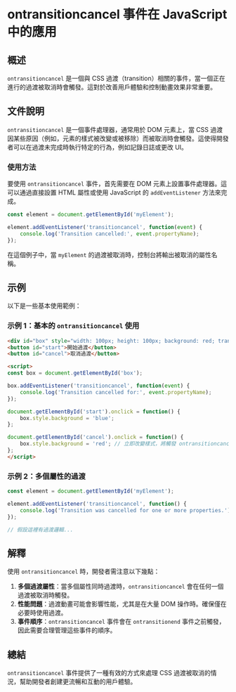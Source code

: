 <!--
Meta Description: # ontransitioncancel 事件在 JavaScript 中的應用 ## 概述 `ontransitioncancel` 是一個與 CSS 過渡（transition）相關的事件，當一個正在進行的過渡被取消時會觸發。這對於改善用戶體驗和控制動畫效果非常重要。 ## 文件說明 `ontr...
Meta Keywords: ontransitioncancel, box, transition, document, getelementbyid
-->

# ontransitioncancel 事件在 JavaScript 中的應用

## 概述
`ontransitioncancel` 是一個與 CSS 過渡（transition）相關的事件，當一個正在進行的過渡被取消時會觸發。這對於改善用戶體驗和控制動畫效果非常重要。

## 文件說明
`ontransitioncancel` 是一個事件處理器，通常用於 DOM 元素上，當 CSS 過渡因某些原因（例如，元素的樣式被改變或被移除）而被取消時會觸發。這使得開發者可以在過渡未完成時執行特定的行為，例如記錄日誌或更改 UI。

### 使用方法
要使用 `ontransitioncancel` 事件，首先需要在 DOM 元素上設置事件處理器。這可以通過直接設置 HTML 屬性或使用 JavaScript 的 `addEventListener` 方法來完成。

```javascript
const element = document.getElementById('myElement');

element.addEventListener('transitioncancel', function(event) {
    console.log('Transition cancelled:', event.propertyName);
});
```

在這個例子中，當 `myElement` 的過渡被取消時，控制台將輸出被取消的屬性名稱。

## 示例
以下是一些基本使用範例：

### 示例 1：基本的 `ontransitioncancel` 使用
```html
<div id="box" style="width: 100px; height: 100px; background: red; transition: background 2s;"></div>
<button id="start">開始過渡</button>
<button id="cancel">取消過渡</button>

<script>
const box = document.getElementById('box');

box.addEventListener('transitioncancel', function(event) {
    console.log('Transition cancelled for:', event.propertyName);
});

document.getElementById('start').onclick = function() {
    box.style.background = 'blue';
};

document.getElementById('cancel').onclick = function() {
    box.style.background = 'red'; // 立即改變樣式，將觸發 ontransitioncancel
};
</script>
```

### 示例 2：多個屬性的過渡
```javascript
const element = document.getElementById('myElement');

element.addEventListener('transitioncancel', function() {
    console.log('Transition was cancelled for one or more properties.');
});

// 假設這裡有過渡邏輯...
```

## 解釋
使用 `ontransitioncancel` 時，開發者需注意以下幾點：

1. **多個過渡屬性**：當多個屬性同時過渡時，`ontransitioncancel` 會在任何一個過渡被取消時觸發。
2. **性能問題**：過渡動畫可能會影響性能，尤其是在大量 DOM 操作時。確保僅在必要時使用過渡。
3. **事件順序**：`ontransitioncancel` 事件會在 `ontransitionend` 事件之前觸發，因此需要合理管理這些事件的順序。

## 總結
`ontransitioncancel` 事件提供了一種有效的方式來處理 CSS 過渡被取消的情況，幫助開發者創建更流暢和互動的用戶體驗。